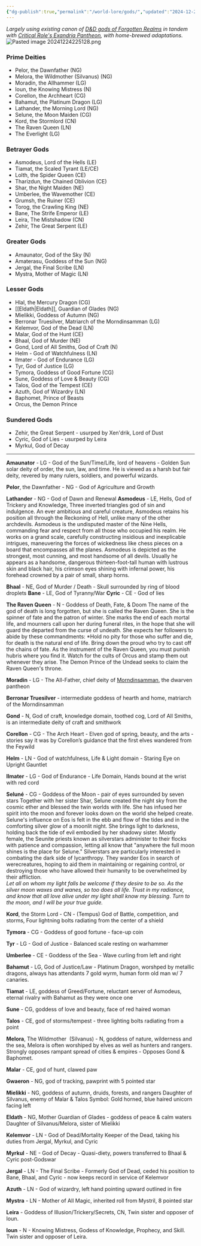```yaml
---
{"dg-publish":true,"permalink":"/world-lore/gods/","updated":"2024-12-24T23:26:35.063-05:00"}
---
```


*Largely using existing canon of [D&D gods of Forgotten Realms](https://forgottenrealms.fandom.com/wiki/Faer%C3%BBnian_pantheon#Members) in tandem with [Critical Role's Exandria Pantheon](https://criticalrole.fandom.com/wiki/Deity), with home-brewed adaptations.*
![Pasted image 20241224225128.png](/img/user/Images/Pasted%20image%2020241224225128.png)
### Prime Deities
- Pelor, the Dawnfather (NG)
- Melora, the Wildmother (Silvanus) (NG)
- Moradin, the Allhammer (LG)
- Ioun, the Knowing Mistress (N)
- Corellon, the Archheart (CG)
- Bahamut, the Platinum Dragon (LG)
- Lathander, the Morning Lord (NG)
- Selune, the Moon Maiden (CG)
- Kord, the Stormlord (CN)
- The Raven Queen (LN)
- The Everlight (LG)
### Betrayer Gods
- Asmodeus, Lord of the Hells (LE)
- Tiamat, the Scaled Tyrant (LE/CE)
- Lolth, the Spider Queen (CE)
- Tharizdun, the Chained Oblivion (CE)
- Shar, the Night Maiden (NE)
- Umberlee, the Wavemother (CE)
- Grumsh, the Ruiner (CE)
- Torog, the Crawling King (NE)
- Bane, The Strife Emperor (LE)
- Leira, The Mistshadow (CN)
- Zehir, The Great Serpent (LE)
### Greater Gods
- Amaunator, God of the Sky (N)
- Amaterasu, Goddess of the Sun (NG)
- Jergal, the Final Scribe (LN)
- Mystra, Mother of Magic (LN)
### Lesser Gods
- Hlal, the Mercury Dragon (CG)
- [[Eldath\|Eldath]], Guardian of Glades (NG)
- Mielikki, Goddess of Autumn (NG)
- Berronar Truesilver, Matriarch of the Morndinsamman (LG)
- Kelemvor, God of the Dead (LN)
- Malar, God of the Hunt (CE)
- Bhaal, God of Murder (NE)
- Gond, Lord of All Smiths, God of Craft (N)
- Helm - God of Watchfulness (LN)
- Ilmater - God of Endurance (LG)
- Tyr, God of Justice (LG)
- Tymora, Goddess of Good Fortune (CG)
- Sune, Goddess of Love & Beauty (CG)
- Talos, God of the Tempest (CE)
- Azuth, God of Wizardry (LN)
- Baphomet, Prince of Beasts 
- Orcus, the Demon Prince

### Sundered Gods
- Zehir, the Great Serpent - usurped by Xen'drik, Lord of Dust
- Cyric, God of Lies -  usurped by Leira
- Myrkul, God of Decay

---

**Amaunator** - LG - God of the Sun/Time/Life, lord of heavens - Golden Sun solar deity of order, the sun, law, and time. He is viewed as a harsh but fair deity, revered by many rulers, soldiers, and powerful wizards. 

**Pelor**, the Dawnfather - NG - God of Agriculture and Growth

**Lathander** - NG - God of Dawn and Renewal
**Asmodeus** - LE, Hells, God of Trickery and Knowledge, Three inverted triangles 
	god of sin and indulgence. An ever ambitious and careful creature, Asmodeus retains his position all through the Reckoning of Hell, unlike many of the other archdevils. Asmodeus is the undisputed master of the Nine Hells, commanding fear and respect from all those who occupied his realm. He works on a grand scale, carefully constructing insidious and inexplicable intrigues, maneuvering the forces of wickedness like chess pieces on a board that encompasses all the planes. Asmodeus is depicted as the strongest, most cunning, and most handsome of all devils. Usually he appears as a handsome, dangerous thirteen-foot-tall human with lustrous skin and black hair, his crimson eyes shining with infernal power, his forehead crowned by a pair of small, sharp horns. 

**Bhaal** - NE, God of Murder / Death - Skull surrounded by ring of blood droplets
**Bane** - LE, God of Tyranny/War
**Cyric** - CE - God of lies

**The Raven Queen** - N - Goddess of Death, Fate, & Doom
	The name of the god of death is long forgotten, but she is called the Raven Queen. She is the spinner of fate and the patron of winter. She marks the end of each mortal life, and mourners call upon her during funeral rites, in the hope that she will guard the departed from the curse of undeath. She expects her followers to abide by these commandments:
		*Hold no pity for those who suffer and die, for death is the natural end of life.
		Bring down the proud who try to cast off the chains of fate. As the instrument of the Raven Queen, you must punish hubris where you find it.
		Watch for the cults of Orcus and stamp them out whenever they arise. The Demon Prince of the Undead seeks to claim the Raven Queen's throne.

**Moradin** - LG - The All-Father, chief deity of [Morndinsamman](https://forgottenrealms.fandom.com/wiki/Morndinsamman), the dwarven pantheon

**Berronar Truesilver** - intermediate goddess of hearth and home, matriarch of the Morndinsamman

**Gond** - N, God of craft, knowledge domain, toothed cog, Lord of All Smiths, is an intermediate deity of craft and smithwork

**Corellon** - CG - The Arch Heart - Elven god of spring, beauty, and the arts - stories say it was by Corellon’s guidance that the first elves wandered from the Feywild

**Helm** - LN - God of watchfulness, Life & Light domain - Staring Eye on Upright Gauntlet

**Ilmater** - LG - God of Endurance - Life Domain, Hands bound at the wrist with red cord

**Seluné** - CG - Goddess of the Moon - pair of eyes surrounded by seven stars
	Together with her sister Shar, Selune created the night sky from the cosmic ether and blessed the twin worlds with life. She has infused her spirit into the moon and forever looks down on the world she helped create. Selune's influence on Eos is felt in the ebb and flow of the tides and in the comforting silver glow of a moonlit night. She brings light to darkness, holding back the tide of evil embodied by her shadowy sister. Mostly female, the Seunite priests known as silverstars administer to their flocks with patience and compassion, letting all know that "anywhere the full moon shines is the place for Selune." Silverstars are particularly interested in combating the dark side of lycanthropy. They wander Eos in search of werecreatures, hoping to aid them in maintaining or regaining control, or destroying those who have allowed their humanity to be overwhelmed by their affliction.<br> 
	*Let all on whom my light falls be welcome if they desire to be so. As the silver moon waxes and wanes, so too does all life.
	Trust in my radiance, and know that all love alive under my light shall know my blessing. Turn to the moon, and I will be your true guide.*

**Kord**, the Storm Lord - CN - (Tempus) God of Battle, competition, and storms, Four lightning bolts radiating from the center of a shield 

**Tymora** - CG - Goddess of good fortune - face-up coin

**Tyr** - LG - God of Justice - Balanced scale resting on warhammer

**Umberlee** - CE - Goddess of the Sea - Wave curling from left and right

**Bahamut** - LG, God of Justice/Law - Platinum Dragon, worshped by metallic dragons, always has attendants 7 gold wyrm, human form old man w/ 7 canaries. 

**Tiamat** - LE, goddess of Greed/Fortune, reluctant server of Asmodeus, eternal rivalry with Bahamut as they were once one

**Sune** - CG, goddess of love and beauty, face of red haired woman

**Talos** - CE, god of storms/tempest - three lighting bolts radiating from a point

**Melora**, The Wildmother  (Silvanus) - N, goddess of nature, wilderness and the sea, Melora is often worshiped by elves as well as hunters and rangers. Strongly opposes rampant spread of cities & empires - Opposes Gond & Baphomet. 

**Malar** - CE, god of hunt, clawed paw

**Gwaeron** - NG, god of tracking, pawprint with 5 pointed star

**Mielikki** - NG, goddess of autumn, druids, forests, and rangers
Daughter of Silvanus, enemy of Malar & Talos
Symbol: Gold horned, blue haired unicorn facing left

**Eldath** - NG, Mother Guardian of Glades - goddess of peace & calm waters
Daughter of Silvanus/Melora, sister of Mielikki

**Kelemvor** - LN - God of Dead/Mortality
Keeper of the Dead, taking his duties from Jergal, Myrkul, and Cyric

**Myrkul** - NE - God of Decay - Quasi-diety, powers transferred to Bhaal & Cyric post-Godswar

**Jergal** - LN - The Final Scribe - Formerly God of Dead, ceded his position to Bane, Bhaal, and Cyric - now keeps record in service of Kelemvor 

**Azuth** - LN - God of wizardry, left hand pointing upward outlined in fire

**Mystra** - LN - Mother of All Magic, inherited roll from Mystril, 8 pointed star

**Leira** - Goddess of Illusion/Trickery/Secrets, CN, Twin sister and opposer of Ioun. 

**Ioun** - N - Knowing Mistress, Godess of Knowledge, Prophecy, and Skill. Twin sister and opposer of Leira.
